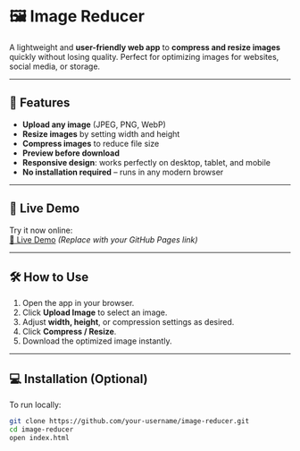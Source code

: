 # 🖼️ Image Reducer

A lightweight and **user-friendly web app** to **compress and resize images** quickly without losing quality. Perfect for optimizing images for websites, social media, or storage.

---

## 🌟 Features

- **Upload any image** (JPEG, PNG, WebP)
- **Resize images** by setting width and height
- **Compress images** to reduce file size
- **Preview before download**
- **Responsive design**: works perfectly on desktop, tablet, and mobile
- **No installation required** – runs in any modern browser

---

## 🚀 Live Demo

Try it now online:  
[🔗 Live Demo](https://sudheer829940.github.io/image-resize)
*(Replace with your GitHub Pages link)*

---

## 🛠️ How to Use

1. Open the app in your browser.
2. Click **Upload Image** to select an image.
3. Adjust **width, height**, or compression settings as desired.
4. Click **Compress / Resize**.
5. Download the optimized image instantly.

---

## 💻 Installation (Optional)

To run locally:

```bash
git clone https://github.com/your-username/image-reducer.git
cd image-reducer
open index.html

